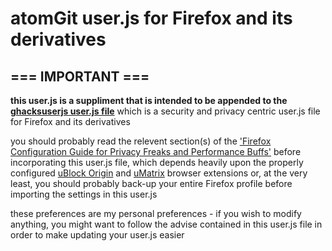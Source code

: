 # atomGit user.js for Firefox and its derivatives

## === IMPORTANT ===

**this user.js is a suppliment that is intended to be appended to the [ghacksuserjs user.js file](https://github.com/ghacksuserjs/ghacks-user.js)** which is a security and privacy centric user.js file for Firefox and its derivatives

you should probably read the relevent section(s) of the ['Firefox Configuration Guide for Privacy Freaks and Performance Buffs'](http://12bytes.org/articles/tech/firefoxgecko-configuration-guide-for-privacy-and-performance-buffs) before incorporating this user.js file, which depends heavily upon the properly configured [uBlock Origin](https://github.com/gorhill/uBlock) and [uMatrix](https://github.com/gorhill/uMatrix) browser extensions or, at the very least, you should probably back-up your entire Firefox profile before importing the settings in this user.js

these preferences are my personal preferences - if you wish to modify anything, you might want to follow the advise contained in this user.js file in order to make updating your user.js easier
